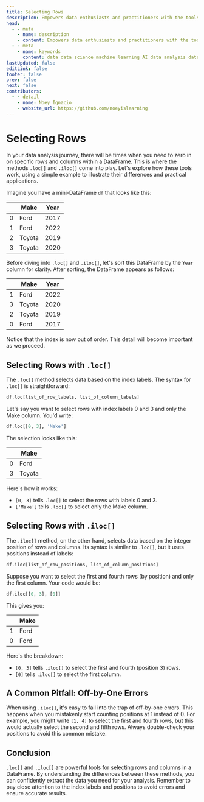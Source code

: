 ```yaml
---
title: Selecting Rows
description: Empowers data enthusiasts and practitioners with the tools and knowledge to unlock the potential of data.
head:
  - - meta
    - name: description
    - content: Empowers data enthusiasts and practitioners with the tools and knowledge to unlock the potential of data.
  - - meta
    - name: keywords
      content: data data science machine learning AI data analysis data-driven data enthusiasts data practitioners
lastUpdated: false
editLink: false
footer: false
prev: false
next: false
contributors:
  - - detail
    - name: Noey Ignacio
    - website_url: https://github.com/noeyislearning
---
```


# Selecting Rows

In your data analysis journey, there will be times when you need to zero in on specific rows and columns within a DataFrame. This is where the methods `.loc[]` and `.iloc[]` come into play. Let's explore how these tools work, using a simple example to illustrate their differences and practical applications.

Imagine you have a mini-DataFrame `df` that looks like this:

|     | Make   | Year |
| --- | ------ | ---- |
| 0   | Ford   | 2017 |
| 1   | Ford   | 2022 |
| 2   | Toyota | 2019 |
| 3   | Toyota | 2020 |

Before diving into `.loc[]` and `.iloc[]`, let's sort this DataFrame by the `Year` column for clarity. After sorting, the DataFrame appears as follows:

|     | Make   | Year |
| --- | ------ | ---- |
| 1   | Ford   | 2022 |
| 3   | Toyota | 2020 |
| 2   | Toyota | 2019 |
| 0   | Ford   | 2017 |

Notice that the index is now out of order. This detail will become important as we proceed.

## Selecting Rows with `.loc[]`

The `.loc[]` method selects data based on the index labels. The syntax for `.loc[]` is straightforward:

```python
df.loc[list_of_row_labels, list_of_column_labels]
```

Let's say you want to select rows with index labels 0 and 3 and only the Make column. You'd write:

```python
df.loc[[0, 3], 'Make']
```

The selection looks like this:

|     | Make   |
| --- | ------ |
| 0   | Ford   |
| 3   | Toyota |

Here's how it works:

- `[0, 3]` tells `.loc[]` to select the rows with labels 0 and 3.
- `['Make']` tells `.loc[]` to select only the Make column.

## Selecting Rows with `.iloc[]`

The `.iloc[]` method, on the other hand, selects data based on the integer position of rows and columns. Its syntax is similar to `.loc[]`, but it uses positions instead of labels:

```python
df.iloc[list_of_row_positions, list_of_column_positions]
```

Suppose you want to select the first and fourth rows (by position) and only the first column. Your code would be:

```python
df.iloc[[0, 3], [0]]
```

This gives you:

|     | Make |
| --- | ---- |
| 1   | Ford |
| 0   | Ford |

Here's the breakdown:

- `[0, 3]` tells `.iloc[]` to select the first and fourth (position 3) rows.
- `[0]` tells `.iloc[]` to select the first column.

## A Common Pitfall: Off-by-One Errors

When using `.iloc[]`, it's easy to fall into the trap of off-by-one errors. This happens when you mistakenly start counting positions at 1 instead of 0. For example, you might write `[1, 4]` to select the first and fourth rows, but this would actually select the second and fifth rows. Always double-check your positions to avoid this common mistake.

## Conclusion

`.loc[]` and `.iloc[]` are powerful tools for selecting rows and columns in a DataFrame. By understanding the differences between these methods, you can confidently extract the data you need for your analysis. Remember to pay close attention to the index labels and positions to avoid errors and ensure accurate results.
